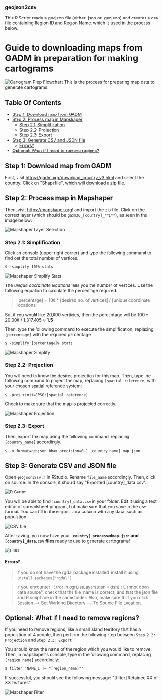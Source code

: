 ### geojson2csv
This R Script reads a geojson file (either .json or .geojson) and creates a csv file containing Region ID and Region Name, which is used in the process below.
  
# Guide to downloading maps from GADM in preparation for making cartograms
![Cartogram Prep Flowchart](Images/17.png?raw=true "Cartogram Preparation Flowchart")
This is the process for preparing map data to generate cartograms.

## Table Of Contents
- [Step 1: Download map from GADM](#step-1-download-map-from-gadm)
- [Step 2: Process map in Mapshaper](#step-2-process-map-in-mapshaper)
  * [Step 2.1: Simplification](#step-21-simplification)
  * [Step 2.2: Projection](#step-22-projection)
  * [Step 2.3: Export](#step-23-export)
- [Step 3: Generate CSV and JSON file](#step-3-generate-csv-and-json-file)
    + [Errors?](#errors)
- [Optional: What if I need to remove regions?](#optional-what-if-i-need-to-remove-regions)

## Step 1: Download map from GADM
First, visit https://gadm.org/download_country_v3.html and select the country. Click on "Shapefile", which will download a zip file.

## Step 2: Process map in Mapshaper
Then, visit https://mapshaper.org/ and import the zip file.
Click on the correct layer (which should be `gadm36_[country]_**1**`), as seen in the image below:

![Mapshaper Layer Selection](Images/1.png?raw=true "Mapshaper Layer selection")

### Step 2.1: Simplification
Click on console (upper right corner) and type the following command to find out the total number of vertices.
```
$ -simplify 100% stats
```

![Mapshaper Simplify Stats](Images/2.png?raw=true "Mapshaper Simplify Stats")

The *unique coordinate locations* tells you the number of vertices. Use the following equation to calculate the percentage required.
> [percentage] = 100 * [desired no. of vertices] / [unique coordinate locations]

So, if you would like 20,000 verticies, then the percentage will be 100 * 20,000 / 1,317,405 ≈ **1.5**

Then, type the following command to execute the simplification, replacing `[percentage]` with the required percentage:
```
$ -simplify [percentage]% stats
```

![Mapshaper Simplify](Images/3.png?raw=true "Mapshaper Simplify")

### Step 2.2: Projection
You will need to know the desired projection for this map. Then, type the following command to project the map, replacing `[spatial_reference]` with your chosen spatial reference system:
```
$ -proj +init=EPSG:[spatial_reference]
```
Check to make sure that the map is projected correctly.

![Mapshaper Projection](Images/4.png?raw=true "Mapshaper Projection")

### Step 2.3: Export
Then, export the map using the following command, replacing `[country_name]` accordingly.
```
$ -o format=geojson bbox precision=0.1 [country_name]_map.json
```
## Step 3: Generate CSV and JSON file
Open `geojson2csv.r` in RStudio. Rename `file_name` accordingly. Then, click on source. In the console, it should say "Exported [country]_data.csv".

![R Script](Images/11.png?raw=true "R Script")

You will be able to find `[country]_data.csv` in your folder. Edit it using a text editor of spreadsheet program, but make sure that you save in the csv format. You can fill in the `Region Data` column with any data, such as population.

![CSV file](Images/13.png?raw=true "CSV File")

After saving, you now have your **`[country]_processedmap.json` and `[country]_data.csv` files** ready to use to generate cartograms!

![Files](Images/16.png?raw=true "Files")

#### Errors?
> If you do not have the rgdal package installed, install it using `install.packages("rgdal")`.

> If you encounter "Error in ogrListLayers(dsn = dsn) : Cannot open data source", check that the file_name is correct, and that the json file and R script are in the same folder. Also, make sure that you click Session --> Set Working Directory --> To Source File Location.

## Optional: What if I need to remove regions?
If you need to remove regions, like a small island territory that has a population of 4 people, then perform the following step between `Step 2.2: Projection` and `Step 2.3: Export`.

You should know the name of the region which you would like to remove. Then, in mapshaper's console, type in the following command, replacing `[region_name]` accordingly:
```
$ filter 'NAME_1 != "[region_name]"'
```

If successful, you should see the following message: "[filter] Retained XX of XX features"

![Mapshaper Filter](Images/15.png?raw=true "Mapshaper Filter")
